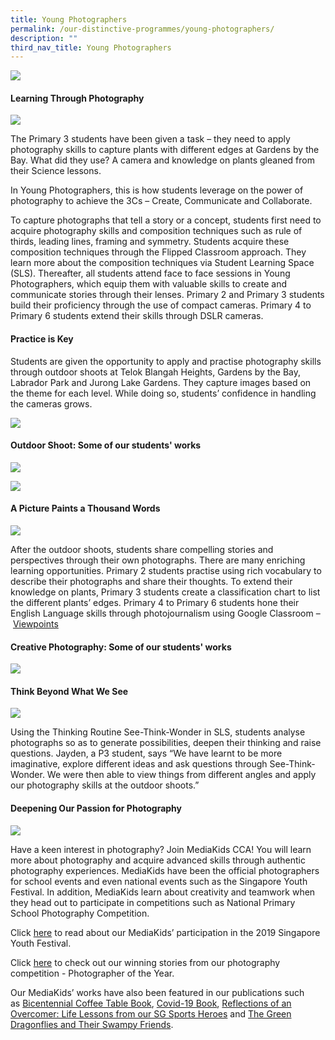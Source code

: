 ```yaml
---
title: Young Photographers
permalink: /our-distinctive-programmes/young-photographers/
description: ""
third_nav_title: Young Photographers
---
```


![](/images/IMG_6595-2048x1536.jpg)

<h4><strong>Learning Through Photography</strong></h4>

![](/images/IMG_6825-1024x768.jpg)

<p>The Primary 3 students have been given a task &ndash; they need to apply photography skills to capture plants with different edges at Gardens by the Bay. What did they use? A camera and knowledge on plants gleaned from their Science lessons.</p>
<p>In Young Photographers, this is how students leverage on the power of photography to achieve the 3Cs &ndash; Create, Communicate and Collaborate.</p>
<p>To capture photographs that tell a story or a concept, students first need to acquire photography skills and composition techniques such as rule of thirds, leading lines, framing and symmetry. Students acquire these composition techniques through the Flipped Classroom approach. They learn more about the composition techniques via Student Learning Space (SLS). Thereafter, all students attend face to face sessions in Young Photographers, which equip them with valuable skills to create and communicate stories through their lenses. Primary 2 and Primary 3 students build their proficiency through the use of compact cameras. Primary 4 to Primary 6 students extend their skills through DSLR cameras.</p>
<h4><strong>Practice is Key</strong></h4>
<p>Students are given the opportunity to apply and practise photography skills through outdoor shoots at Telok Blangah Heights, Gardens by the Bay, Labrador Park and Jurong Lake Gardens. They capture images based on the theme for each level. While doing so, students&rsquo; confidence in handling the cameras grows.</p>

![](/images/yp1.jpg)

<h4><strong>Outdoor Shoot: Some of our students' works</strong></h4>

![](/images/yp2.jpg)

![](/images/yp3.jpg)

<h4><strong>A Picture Paints a Thousand Words</strong></h4>

![](/images/IMG_6346-1024x768.jpg)

<p>After the outdoor shoots, students share compelling stories and perspectives through their own photographs. There are many enriching learning opportunities. Primary 2 students practise using rich vocabulary to describe their photographs and share their thoughts. To extend their knowledge on plants, Primary 3 students create a classification chart to list the different plants&rsquo; edges. Primary 4 to Primary 6 students hone their English Language skills through photojournalism using Google Classroom &ndash;&nbsp;<a href="https://blangahrisepri.moe.edu.sg/viewpoints/">Viewpoints</a></p>

<h4><strong>Creative Photography: Some of our students' works</strong></h4>

![](/images/py5.jpg)

<h4><strong>Think Beyond What We See</strong></h4>

![](/images/P2-STW-01-1024x682.jpg)

<p>Using the Thinking Routine See-Think-Wonder in SLS, students analyse photographs so as to generate possibilities, deepen their thinking and raise questions. Jayden, a P3 student, says &ldquo;We have learnt to be more imaginative, explore different ideas and ask questions through See-Think-Wonder. We were then able to view things from different angles and apply our photography skills at the outdoor shoots.&rdquo;</p>
<h4><strong>Deepening Our Passion for Photography</strong></h4>

![](/images/IMG_6466-1024x768.jpg)

Have a keen interest in photography? Join MediaKids CCA! You will learn more about photography and acquire advanced skills through authentic photography experiences. MediaKids have been the official photographers for school events and even national events such as the Singapore Youth Festival. In addition, MediaKids learn about creativity and teamwork when they head out to participate in competitions such as National Primary School Photography Competition.

Click [here](https://blangahrisepri.moe.edu.sg/2019/10/08/syf-2019-celebrations-in-the-community-student-photographers/) to read about our MediaKids’ participation in the 2019 Singapore Youth Festival.

Click [here](https://blangahrisepri.moe.edu.sg/photographer-of-the-year/) to check out our winning stories from our photography competition - Photographer of the Year.

Our MediaKids’ works have also been featured in our publications such as [Bicentennial Coffee Table Book](https://moe-blangahrisepri-staging.netlify.app/our-distinctive-programmes/special-projects/bicentennial-coffee-table-book/), [Covid-19 Book](https://moe-blangahrisepri-staging.netlify.app/2021/02/02/here-comes-the-storm-now-our-covid-19-diary/), [Reflections of an Overcomer: Life Lessons from our SG Sports Heroes](https://moe-blangahrisepri-staging.netlify.app/reflections-of-an-overcomer-life-lessons-from-our-sg-sports-heroes/) and [The Green Dragonflies and Their Swampy Friends](https://moe-blangahrisepri-staging.netlify.app/our-distinctive-programmes/special-projects/the-green-dragonflies-and-their-swampy-friends/).